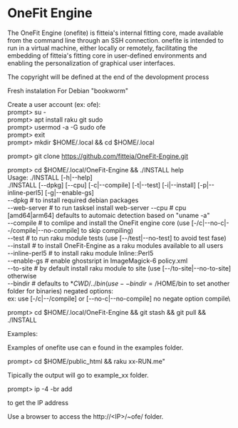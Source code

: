 # OneFit Engine
The OneFit Engine (onefite) is fitteia's internal fitting core, made available from the command line through an SSH connection. onefite is intended to run in a virtual machine, either locally or remotely, facilitating the embedding of fitteia's fitting core in user-defined environments and enabling the personalization of graphical user interfaces.

The copyright will be defined at the end of the devolopment process

Fresh instalation
For Debian "bookworm"

Create a user account (ex: ofe):\
prompt> su -\
prompt> apt install raku git sudo\
prompt> usermod -a -G sudo ofe \
prompt> exit \
prompt> mkdir $HOME/.local && cd $HOME/.local

prompt> git clone https://github.com/fitteia/OneFit-Engine.git

prompt> cd $HOME/.local/OneFit-Engine && ./INSTALL help \
Usage:
    ./INSTALL [-h|--help]\
    ./INSTALL [--dpkg] [--cpu] [-c|--compile] [-t|--test] [-i|--install] [-p|--inline-perl5] [-g|--enable-gs]\
    --dpkg         # to install required debian packages\
    --web-server   # to run tasksel install web-server
    --cpu          # cpu [amd64|arm64] defaults to automaic detection based on "uname -a"\
    --compile      # to comlipe and install the OneFit engine core (use [-/c|--no-c|--/compile|--no-compile] to skip compiling)\
    --test         # to run raku module tests (use [--/test|--no-test] to avoid test fase)\
    --install      # to install OneFit-Engine as a raku modules available to all users\
    --inline-perl5 # to install raku module Inline::Perl5\
    --enable-gs    # enable ghostsript in ImageMagick-6 policy.xml\
    --to-site      # by default install raku module to site (use [--/to-site|--no-to-site] otherwise \
    --bindir       # defaults to $*CWD/../bin (use --bindir=/$HOME/bin to set another folder for binaries)
    negated options:\
    ex: use [-/c|--/compile]  or [--no-c|--no-compile] no negate option compile\

prompt> cd $HOME/.local/OneFit-Engine && git stash && git pull && ./INSTALL


Examples:

Examples of onefite use can e found in the examples folder.

prompt> cd $HOME/public_html && raku xx-RUN.me"

Tipically the output will go to example_xx folder.

prompt> ip -4 -br add

to get the IP address

Use a browser to access the http://\<IP\>/~ofe/ folder.
